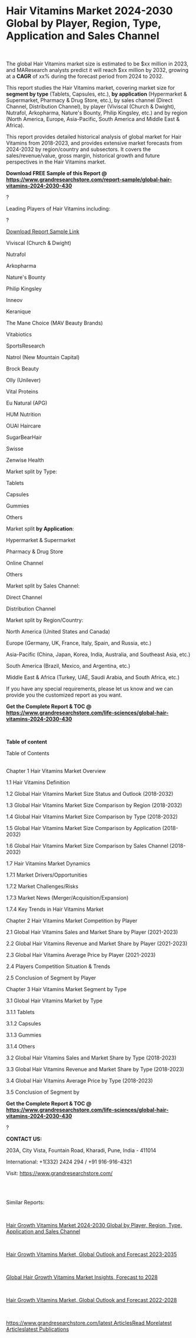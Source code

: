 <h1>Hair Vitamins Market 2024-2030 Global by Player, Region, Type, Application and Sales Channel</h1><br/><p>The global Hair Vitamins market size is estimated to be $xx million in 2023, and MAResearch analysts predict it will reach $xx million by 2032, growing at a <strong>CAGR</strong> of xx% during the forecast period from 2024 to 2032.</p>
 
 
 
 <p>This report studies the Hair Vitamins market, covering market size for <strong>segment by type</strong> (Tablets, Capsules, etc.), <strong>by application</strong> (Hypermarket & Supermarket, Pharmacy & Drug Store, etc.), by sales channel (Direct Channel, Distribution Channel), by player (Viviscal (Church & Dwight), Nutrafol, Arkopharma, Nature&#39;s Bounty, Philip Kingsley, etc.) and by region (North America, Europe, Asia-Pacific, South America and Middle East & Africa).</p>
 
 
 
 <p>This report provides detailed historical analysis of global market for Hair Vitamins from 2018-2023, and provides extensive market forecasts from 2024-2032 by region/country and subsectors. It covers the sales/revenue/value, gross margin, historical growth and future perspectives in the Hair Vitamins market.</p>
 
 
 
 <div><b>Download FREE Sample of this Report @ <a href="https://www.grandresearchstore.com/report-sample/global-hair-vitamins-2024-2030-430">https://www.grandresearchstore.com/report-sample/global-hair-vitamins-2024-2030-430</a></b></div>
 
 
 
 <p>? </p>
 
 
 
 <p>Leading Players of Hair Vitamins including:</p>
 
 
 
 <p>? </p>
 
 
 
 <p><a href="https://www.grandresearchstore.com/mr-admin/report-sample/global-hair-vitamins-2024-2030-430">Download Report Sample Link</a></p>
 
 
 
 <p>Viviscal (Church & Dwight)</p>
 
 
 
 <p>Nutrafol</p>
 
 
 
 <p>Arkopharma</p>
 
 
 
 <p>Nature&#39;s Bounty</p>
 
 
 
 <p>Philip Kingsley</p>
 
 
 
 <p>Inneov</p>
 
 
 
 <p>Keranique</p>
 
 
 
 <p>The Mane Choice (MAV Beauty Brands)</p>
 
 
 
 <p>Vitabiotics</p>
 
 
 
 <p>SportsResearch</p>
 
 
 
 <p>Natrol (New Mountain Capital)</p>
 
 
 
 <p>Brock Beauty</p>
 
 
 
 <p>Olly (Unilever)</p>
 
 
 
 <p>Vital Proteins</p>
 
 
 
 <p>Eu Natural (APG)</p>
 
 
 
 <p>HUM Nutrition</p>
 
 
 
 <p>OUAI Haircare</p>
 
 
 
 <p>SugarBearHair</p>
 
 
 
 <p>Swisse</p>
 
 
 
 <p>Zenwise Health</p>
 
 
 
 <p>Market split by Type:</p>
 
 
 
 <p>Tablets</p>
 
 
 
 <p>Capsules</p>
 
 
 
 <p>Gummies</p>
 
 
 
 <p>Others</p>
 
 
 
 <p>Market split <strong>by Application</strong>:</p>
 
 
 
 <p>Hypermarket & Supermarket</p>
 
 
 
 <p>Pharmacy & Drug Store</p>
 
 
 
 <p>Online Channel</p>
 
 
 
 <p>Others</p>
 
 
 
 <p>Market split by Sales Channel:</p>
 
 
 
 <p>Direct Channel</p>
 
 
 
 <p>Distribution Channel</p>
 
 
 
 <p>Market split by Region/Country:</p>
 
 
 
 <p>North America (United States and Canada)</p>
 
 
 
 <p>Europe (Germany, UK, France, Italy, Spain, and Russia, etc.)</p>
 
 
 
 <p>Asia-Pacific (China, Japan, Korea, India, Australia, and Southeast Asia, etc.)</p>
 
 
 
 <p>South America (Brazil, Mexico, and Argentina, etc.)</p>
 
 
 
 <p>Middle East & Africa (Turkey, UAE, Saudi Arabia, and South Africa, etc.)</p>
 
 
 
 <p>If you have any special requirements, please let us know and we can provide you the customized report as you want.</p>
 
 
 
 <div><b>Get the Complete Report & TOC @ <a href="https://www.grandresearchstore.com/life-sciences/global-hair-vitamins-2024-2030-430">https://www.grandresearchstore.com/life-sciences/global-hair-vitamins-2024-2030-430</a></b></div>
 
 
 
 <p><br />
 
 <b>Table of content</b></p>
 
 
 
 <p>Table of Contents<br />
 
 <br />
 
 Chapter 1 Hair Vitamins Market Overview<br />
 
 1.1 Hair Vitamins Definition<br />
 
 1.2 Global Hair Vitamins Market Size Status and Outlook (2018-2032)<br />
 
 1.3 Global Hair Vitamins Market Size Comparison by Region (2018-2032)<br />
 
 1.4 Global Hair Vitamins Market Size Comparison by Type (2018-2032)<br />
 
 1.5 Global Hair Vitamins Market Size Comparison by Application (2018-2032)<br />
 
 1.6 Global Hair Vitamins Market Size Comparison by Sales Channel (2018-2032)<br />
 
 1.7 Hair Vitamins Market Dynamics<br />
 
 1.7.1 Market Drivers/Opportunities<br />
 
 1.7.2 Market Challenges/Risks<br />
 
 1.7.3 Market News (Merger/Acquisition/Expansion)<br />
 
 1.7.4 Key Trends in Hair Vitamins Market<br />
 
 Chapter 2 Hair Vitamins Market Competition by Player<br />
 
 2.1 Global Hair Vitamins Sales and Market Share by Player (2021-2023)<br />
 
 2.2 Global Hair Vitamins Revenue and Market Share by Player (2021-2023)<br />
 
 2.3 Global Hair Vitamins Average Price by Player (2021-2023)<br />
 
 2.4 Players Competition Situation & Trends<br />
 
 2.5 Conclusion of Segment by Player<br />
 
 Chapter 3 Hair Vitamins Market Segment by Type<br />
 
 3.1 Global Hair Vitamins Market by Type<br />
 
 3.1.1 Tablets<br />
 
 3.1.2 Capsules<br />
 
 3.1.3 Gummies<br />
 
 3.1.4 Others<br />
 
 3.2 Global Hair Vitamins Sales and Market Share by Type (2018-2023)<br />
 
 3.3 Global Hair Vitamins Revenue and Market Share by Type (2018-2023)<br />
 
 3.4 Global Hair Vitamins Average Price by Type (2018-2023)<br />
 
 3.5 Conclusion of Segment by</p>
 
 
 
 <div><b>Get the Complete Report & TOC @ <a href="https://www.grandresearchstore.com/life-sciences/global-hair-vitamins-2024-2030-430">https://www.grandresearchstore.com/life-sciences/global-hair-vitamins-2024-2030-430</a></b></div>
 
 
 
 <p>? </p>
 
 
 
 <p><b>CONTACT US:</b><br />
 
 203A, City Vista, Fountain Road, Kharadi, Pune, India - 411014<br />
 
 International: +1(332) 2424 294 / +91 916-916-4321<br />
 
 Visit: <a href="https://www.grandresearchstore.com/">https://www.grandresearchstore.com/</a><br />
 
 <br />
 
 <br />
 
 Similar Reports:<br />
 
 <br />
 
 <a href="https://www.grandresearchstore.com/life-sciences/global-hair-growth-vitamins-2024-2030-451">Hair Growth Vitamins Market 2024-2030 Global by Player, Region, Type, Application and Sales Channel</a><br />
 
 <br />
 
 <a href="https://www.grandresearchstore.com/consumer-goods-and-services/global-hair-growth-vitamins-forecast-2023-2035-852">Hair Growth Vitamins Market, Global Outlook and Forecast 2023-2035</a><br />
 
 <br />
 
 <a href="https://www.grandresearchstore.com/consumer-goods-and-services/global-hair-growth-vitamins-2028-207">Global Hair Growth Vitamins Market Insights, Forecast to 2028</a><br />
 
 <br />
 
 <a href="https://www.grandresearchstore.com/consumer-goods-and-services/global-hair-growth-vitamins-forecast-2022-2028-669">Hair Growth Vitamins Market, Global Outlook and Forecast 2022-2028</a><br />
 
 <br />
 
 <a href="https://gyeongbokgung.com">https://www.grandresearchstore.com/</a><a href="https://hallyeomaritime.com">latest Articles</a><a href="https://jingwansa.com">Read More</a><a href="https://nguoiviet.jp/">latest Articles</a><a href="https://www.intelmarketresearch.com/">latest Publications</a></p>